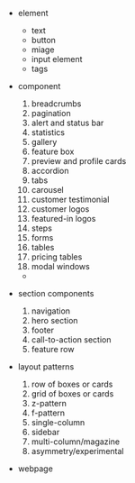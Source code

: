 - element
  - text
  - button
  - miage
  - input element
  - tags
- component
  1. breadcrumbs
  2. pagination
  3. alert and status bar
  4. statistics
  5. gallery
  6. feature box
  7. preview and profile cards
  8. accordion
  9. tabs
  10. carousel
  11. customer testimonial
  12. customer logos
  13. featured-in logos
  14. steps
  15. forms
  16. tables
  17. pricing tables
  18. modal windows
  -
- section components
  1. navigation
  2. hero section
  3. footer
  4. call-to-action section
  5. feature row
- layout patterns

  1. row of boxes or cards
  2. grid of boxes or cards
  3. z-pattern
  4. f-pattern
  5. single-column
  6. sidebar
  7. multi-column/magazine
  8. asymmetry/experimental

- webpage
